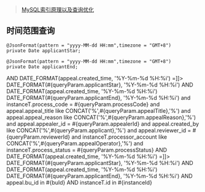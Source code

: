 

> [MySQL索引原理以及查询优化](https://www.cnblogs.com/bypp/p/7755307.html)


## 时间范围查询
    @JsonFormat(pattern = "yyyy-MM-dd HH:mm",timezone = "GMT+8")
    private Date applicantStar;

    @JsonFormat(pattern = "yyyy-MM-dd HH:mm",timezone = "GMT+8")
    private Date applicantEnd;
 
 
<!-- 例外日期范围查询 -->
<if test=" queryParam.applicantStar != null">
  AND DATE_FORMAT(appeal.created_time, '%Y-%m-%d %H:%i') <![CDATA[>=]]> DATE_FORMAT(#{queryParam.applicantStar}, '%Y-%m-%d %H:%i')
</if>
<if test="queryParam.applicantEnd!= null">
  AND DATE_FORMAT(appeal.created_time, '%Y-%m-%d %H:%i') <![CDATA[<=]]> DATE_FORMAT(#{queryParam.applicantEnd}, '%Y-%m-%d %H:%i')
</if>


<sql id="queryAllAppealCondiction">
    <if test="queryParam.processCode != null and '' != queryParam.processCode">
      and instanceT.process_code = #{queryParam.processCode}
    </if>
    <if test="queryParam.appealTitle != null and '' != queryParam.appealTitle">
      and appeal.appeal_title like CONCAT('%',#{queryParam.appealTitle},'%')
    </if>
    <if test="queryParam.appealReason != null and '' != queryParam.appealReason">
      and appeal.appeal_reason like CONCAT('%',#{queryParam.appealReason},'%')
    </if>
    <!-- 申请人的ID -->
    <if test="queryParam.appealerId != null">
      and appeal.appealer_id = #{queryParam.appealerId}
    </if>
    <!-- 申请人的姓名 -->
    <if test="queryParam.applicant != null and '' != queryParam.applicant">
      and appeal.created_by like CONCAT('%',#{queryParam.applicant},'%')
    </if>
    <!-- 当前处理人的ID -->
    <if test="queryParam.reviewerId != null">
      and appeal.reviewer_id = #{queryParam.reviewerId}
    </if>
    <if test="queryParam.appealOperator != null and '' != queryParam.appealOperator">
      and instanceT.processor_account like CONCAT('%',#{queryParam.appealOperator},'%')
    </if>
    <!-- 处理状态 -->
    <if test="queryParam.processStatus != null">
      and instanceT.process_status = #{queryParam.processStatus}
    </if>
    <!-- 例外日期范围查询 -->
    <if test=" queryParam.applicantStar != null">
      AND DATE_FORMAT(appeal.created_time, '%Y-%m-%d %H:%i') <![CDATA[>=]]> DATE_FORMAT(#{queryParam.applicantStar}, '%Y-%m-%d %H:%i')
    </if>
    <if test="queryParam.applicantEnd!= null">
      AND DATE_FORMAT(appeal.created_time, '%Y-%m-%d %H:%i') <![CDATA[<=]]> DATE_FORMAT(#{queryParam.applicantEnd}, '%Y-%m-%d %H:%i')
    </if>
    <!-- 查询当前BU下的数据 -->
    <if test="queryParam.buIds != null and queryParam.buIds.size > 0">
      AND appeal.bu_id  in
      <foreach collection="queryParam.buIds" item="buId" separator="," open="(" close=")">
        #{buId}
      </foreach>
    </if>
    <!-- 匹配excel导出勾选流程表id的数据 -->
    <if test="queryParam.instanceIdsOfExcelExport != null and queryParam.instanceIdsOfExcelExport.size > 0">
      AND instanceT.id in
      <foreach collection="queryParam.instanceIdsOfExcelExport" item="instanceId" separator="," open="(" close=")">
        #{instanceId}
      </foreach>
    </if>
  </sql>
